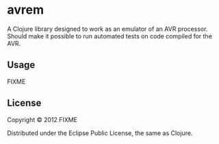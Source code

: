 # avrem

A Clojure library designed to work as an emulator of an AVR processor. Should make it possible to
run automated tests on code compiled for the AVR.

## Usage

FIXME

## License

Copyright © 2012 FIXME

Distributed under the Eclipse Public License, the same as Clojure.
